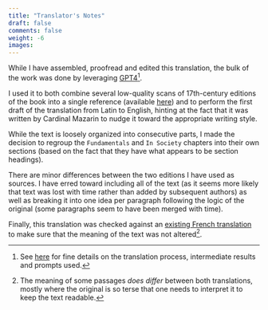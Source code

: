 ```yaml
---
title: "Translator's Notes"
draft: false
comments: false
weight: -6
images:
---
```


While I have assembled, proofread and edited this translation, the bulk of the work was done by leveraging [GPT4](https://openai.com/product/gpt-4)[^prompts].

I used it to both combine several low-quality scans of 17th-century editions of the book into a single reference (available [here](https://github.com/nestordemeure/nestordemeure.github.io/tree/main/content/writing/translations/breviarum_politicorum/latin)) 
and to perform the first draft of the translation from Latin to English, hinting at the fact that it was written by Cardinal Mazarin to nudge it toward the appropriate writing style.

While the text is loosely organized into consecutive parts, I made the decision to regroup the `Fundamentals` and `In Society` chapters into their own sections (based on the fact that they have what appears to be section headings).

There are minor differences between the two editions I have used as sources.
I have erred toward including all of the text (as it seems more likely that text was lost with time rather than added by subsequent authors) as well as breaking it into one idea per paragraph following the logic of the original (some paragraphs seem to have been merged with time).

Finally, this translation was checked against an [existing French translation](https://www.arlea.fr/Breviaire-des-politiciens) to make sure that the meaning of the text was not altered[^differ].

[^prompts]: See [here](https://github.com/nestordemeure/nestordemeure.github.io/tree/main/content/writing/translations/breviarum_politicorum/latin) for fine details on the translation process, intermediate results and prompts used.

[^differ]: The meaning of some passages *does differ* between both translations, mostly where the original is so terse that one needs to interpret it to keep the text readable.
